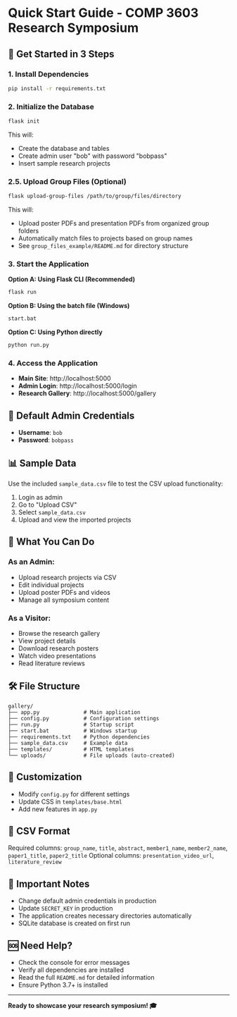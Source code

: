 # Quick Start Guide - COMP 3603 Research Symposium

## 🚀 Get Started in 3 Steps

### 1. Install Dependencies
```bash
pip install -r requirements.txt
```

### 2. Initialize the Database
```bash
flask init
```
This will:
- Create the database and tables
- Create admin user "bob" with password "bobpass"
- Insert sample research projects

### 2.5. Upload Group Files (Optional)
```bash
flask upload-group-files /path/to/group/files/directory
```
This will:
- Upload poster PDFs and presentation PDFs from organized group folders
- Automatically match files to projects based on group names
- See `group_files_example/README.md` for directory structure

### 3. Start the Application
**Option A: Using Flask CLI (Recommended)**
```bash
flask run
```

**Option B: Using the batch file (Windows)**
```bash
start.bat
```

**Option C: Using Python directly**
```bash
python run.py
```

### 4. Access the Application
- **Main Site**: http://localhost:5000
- **Admin Login**: http://localhost:5000/login
- **Research Gallery**: http://localhost:5000/gallery

## 🔑 Default Admin Credentials
- **Username**: `bob`
- **Password**: `bobpass`

## 📊 Sample Data
Use the included `sample_data.csv` file to test the CSV upload functionality:
1. Login as admin
2. Go to "Upload CSV"
3. Select `sample_data.csv`
4. Upload and view the imported projects

## 🎯 What You Can Do

### As an Admin:
- Upload research projects via CSV
- Edit individual projects
- Upload poster PDFs and videos
- Manage all symposium content

### As a Visitor:
- Browse the research gallery
- View project details
- Download research posters
- Watch video presentations
- Read literature reviews

## 🛠️ File Structure
```
gallery/
├── app.py              # Main application
├── config.py           # Configuration settings
├── run.py              # Startup script
├── start.bat           # Windows startup
├── requirements.txt    # Python dependencies
├── sample_data.csv     # Example data
├── templates/          # HTML templates
└── uploads/            # File uploads (auto-created)
```

## 🔧 Customization
- Modify `config.py` for different settings
- Update CSS in `templates/base.html`
- Add new features in `app.py`

## 📝 CSV Format
Required columns: `group_name`, `title`, `abstract`, `member1_name`, `member2_name`, `paper1_title`, `paper2_title`
Optional columns: `presentation_video_url`, `literature_review`

## 🚨 Important Notes
- Change default admin credentials in production
- Update `SECRET_KEY` in production
- The application creates necessary directories automatically
- SQLite database is created on first run

## 🆘 Need Help?
- Check the console for error messages
- Verify all dependencies are installed
- Read the full `README.md` for detailed information
- Ensure Python 3.7+ is installed

---

**Ready to showcase your research symposium! 🎓**
